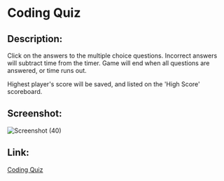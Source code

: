 # Coding Quiz

## Description:
Click on the answers to the multiple choice questions.  Incorrect answers will subtract time from the timer.  Game will end when all questions are answered, or time runs out. 

Highest player's score will be saved, and listed on the 'High Score' scoreboard.

## Screenshot:
![Screenshot (40)](https://user-images.githubusercontent.com/65084173/85231120-44560b00-b3ba-11ea-9c99-59e92ead7a41.png)

## Link:
[Coding Quiz](https://londonlast21.github.io/quiz/)
